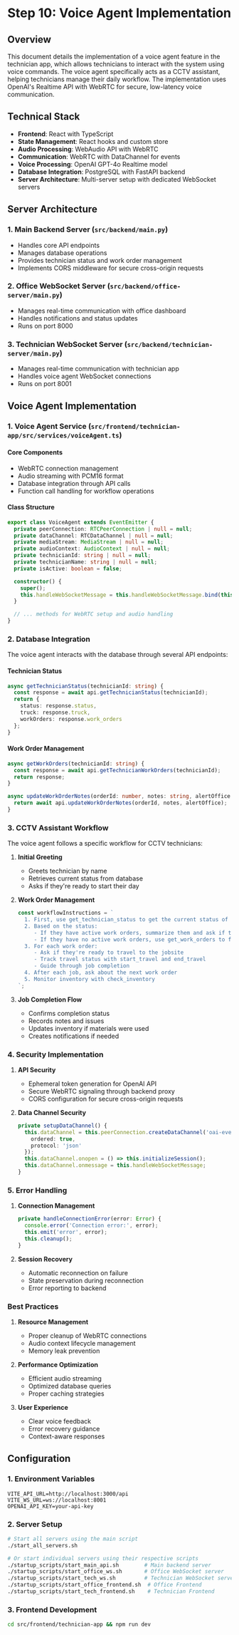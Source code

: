 # Step 10: Voice Agent Implementation

## Overview
This document details the implementation of a voice agent feature in the technician app, which allows technicians to interact with the system using voice commands. The voice agent specifically acts as a CCTV assistant, helping technicians manage their daily workflow. The implementation uses OpenAI's Realtime API with WebRTC for secure, low-latency voice communication.

## Technical Stack
- **Frontend**: React with TypeScript
- **State Management**: React hooks and custom store
- **Audio Processing**: WebAudio API with WebRTC
- **Communication**: WebRTC with DataChannel for events
- **Voice Processing**: OpenAI GPT-4o Realtime model
- **Database Integration**: PostgreSQL with FastAPI backend
- **Server Architecture**: Multi-server setup with dedicated WebSocket servers

## Server Architecture

### 1. Main Backend Server (`src/backend/main.py`)
- Handles core API endpoints
- Manages database operations
- Provides technician status and work order management
- Implements CORS middleware for secure cross-origin requests

### 2. Office WebSocket Server (`src/backend/office-server/main.py`)
- Manages real-time communication with office dashboard
- Handles notifications and status updates
- Runs on port 8000

### 3. Technician WebSocket Server (`src/backend/technician-server/main.py`)
- Manages real-time communication with technician app
- Handles voice agent WebSocket connections
- Runs on port 8001

## Voice Agent Implementation

### 1. Voice Agent Service (`src/frontend/technician-app/src/services/voiceAgent.ts`)

#### Core Components
- WebRTC connection management
- Audio streaming with PCM16 format
- Database integration through API calls
- Function call handling for workflow operations

#### Class Structure
```typescript
export class VoiceAgent extends EventEmitter {
  private peerConnection: RTCPeerConnection | null = null;
  private dataChannel: RTCDataChannel | null = null;
  private mediaStream: MediaStream | null = null;
  private audioContext: AudioContext | null = null;
  private technicianId: string | null = null;
  private technicianName: string | null = null;
  private isActive: boolean = false;

  constructor() {
    super();
    this.handleWebSocketMessage = this.handleWebSocketMessage.bind(this);
  }

  // ... methods for WebRTC setup and audio handling
}
```

### 2. Database Integration

The voice agent interacts with the database through several API endpoints:

#### Technician Status
```typescript
async getTechnicianStatus(technicianId: string) {
  const response = await api.getTechnicianStatus(technicianId);
  return {
    status: response.status,
    truck: response.truck,
    workOrders: response.work_orders
  };
}
```

#### Work Order Management
```typescript
async getWorkOrders(technicianId: string) {
  const response = await api.getTechnicianWorkOrders(technicianId);
  return response;
}

async updateWorkOrderNotes(orderId: number, notes: string, alertOffice: boolean) {
  return await api.updateWorkOrderNotes(orderId, notes, alertOffice);
}
```

### 3. CCTV Assistant Workflow

The voice agent follows a specific workflow for CCTV technicians:

1. **Initial Greeting**
   - Greets technician by name
   - Retrieves current status from database
   - Asks if they're ready to start their day

2. **Work Order Management**
   ```typescript
   const workflowInstructions = `
     1. First, use get_technician_status to get the current status of the technician
     2. Based on the status:
        - If they have active work orders, summarize them and ask if they're ready to continue
        - If they have no active work orders, use get_work_orders to fetch pending work orders
     3. For each work order:
        - Ask if they're ready to travel to the jobsite
        - Track travel status with start_travel and end_travel
        - Guide through job completion
     4. After each job, ask about the next work order
     5. Monitor inventory with check_inventory
   `;
   ```

3. **Job Completion Flow**
   - Confirms completion status
   - Records notes and issues
   - Updates inventory if materials were used
   - Creates notifications if needed

### 4. Security Implementation

1. **API Security**
   - Ephemeral token generation for OpenAI API
   - Secure WebRTC signaling through backend proxy
   - CORS configuration for secure cross-origin requests

2. **Data Channel Security**
   ```typescript
   private setupDataChannel() {
     this.dataChannel = this.peerConnection.createDataChannel('oai-events', {
       ordered: true,
       protocol: 'json'
     });
     this.dataChannel.onopen = () => this.initializeSession();
     this.dataChannel.onmessage = this.handleWebSocketMessage;
   }
   ```

### 5. Error Handling

1. **Connection Management**
   ```typescript
   private handleConnectionError(error: Error) {
     console.error('Connection error:', error);
     this.emit('error', error);
     this.cleanup();
   }
   ```

2. **Session Recovery**
   - Automatic reconnection on failure
   - State preservation during reconnection
   - Error reporting to backend

### Best Practices

1. **Resource Management**
   - Proper cleanup of WebRTC connections
   - Audio context lifecycle management
   - Memory leak prevention

2. **Performance Optimization**
   - Efficient audio streaming
   - Optimized database queries
   - Proper caching strategies

3. **User Experience**
   - Clear voice feedback
   - Error recovery guidance
   - Context-aware responses

## Configuration

### 1. Environment Variables
```env
VITE_API_URL=http://localhost:3000/api
VITE_WS_URL=ws://localhost:8001
OPENAI_API_KEY=your-api-key
```

### 2. Server Setup
```bash
# Start all servers using the main script
./start_all_servers.sh

# Or start individual servers using their respective scripts
./startup_scripts/start_main_api.sh        # Main backend server
./startup_scripts/start_office_ws.sh       # Office WebSocket server
./startup_scripts/start_tech_ws.sh         # Technician WebSocket server
./startup_scripts/start_office_frontend.sh  # Office Frontend
./startup_scripts/start_tech_frontend.sh    # Technician Frontend
```

### 3. Frontend Development
```bash
cd src/frontend/technician-app && npm run dev
```